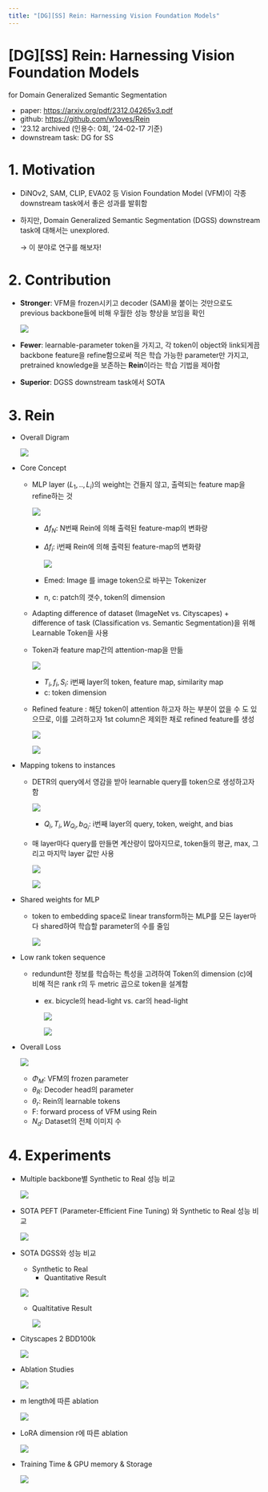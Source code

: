 ```yaml
---
title: "[DG][SS] Rein: Harnessing Vision Foundation Models"
---
```

# [DG][SS] Rein: Harnessing Vision Foundation Models
for Domain Generalized Semantic Segmentation

- paper: https://arxiv.org/pdf/2312.04265v3.pdf
- github: https://github.com/w1oves/Rein
- '23.12 archived (인용수: 0회, '24-02-17 기준)
- downstream task: DG for SS

# 1. Motivation

- DiNOv2, SAM, CLIP, EVA02 등 Vision Foundation Model (VFM)이 각종 downstream task에서 좋은 성과를 발휘함

- 하지만, Domain Generalized Semantic Segmentation (DGSS) downstream task에 대해서는 unexplored. 

  $\to$ 이 분야로 연구를 해보자!

# 2. Contribution

- **Stronger**:  VFM을 frozen시키고 decoder (SAM)을 붙이는 것만으로도 previous backbone들에 비해 우월한 성능 향상을 보임을 확인

  ![](../images/2024-02-17/%EC%8A%A4%ED%81%AC%EB%A6%B0%EC%83%B7%202024-02-17%2020-23-20.png)

- **Fewer**: learnable-parameter token을 가지고, 각 token이 object와 link되게끔 backbone feature을 refine함으로써 적은 학습 가능한 parameter만 가지고, pretrained knowledge을 보존하는 **Rein**이라는 학습 기법을 제아함
- **Superior**: DGSS downstream task에서 SOTA

# 3. Rein

- Overall Digram

  ![](../images/2024-02-17/%EC%8A%A4%ED%81%AC%EB%A6%B0%EC%83%B7%202024-02-17%2020-25-53.png)

- Core Concept

  - MLP layer ($L_1, .. , L_i$)의 weight는 건들지 않고, 출력되는 feature map을 refine하는 것

    ![](../images/2024-02-17/%EC%8A%A4%ED%81%AC%EB%A6%B0%EC%83%B7%202024-02-17%2020-29-22.png)

    - $\Delta f_N$: N번째 Rein에 의해 출력된 feature-map의 변화량

    - $\Delta f_i$: i번째 Rein에 의해 출력된 feature-map의 변화량

      ![](../images/2024-02-17/%EC%8A%A4%ED%81%AC%EB%A6%B0%EC%83%B7%202024-02-17%2020-31-01.png)

    - Emed: Image 를 image token으로 바꾸는 Tokenizer

    - n, c: patch의 갯수, token의 dimension

  - Adapting difference of dataset (ImageNet vs. Cityscapes) + difference of task (Classification vs. Semantic Segmentation)을 위해 Learnable Token을 사용

  - Token과 feature map간의 attention-map을 만듦

    ![](../images/2024-02-17/%EC%8A%A4%ED%81%AC%EB%A6%B0%EC%83%B7%202024-02-17%2021-16-12.png)

    - $T_i, f_i, S_i$: i번째 layer의 token, feature map, similarity map
    - c: token dimension

  - Refined feature : 해당 token이 attention 하고자 하는 부분이 없을 수 도 있으므로, 이를 고려하고자 1st column은 제외한 채로 refined feature를 생성

    ![](../images/2024-02-17/%EC%8A%A4%ED%81%AC%EB%A6%B0%EC%83%B7%202024-02-17%2021-18-06.png)

    ![](../images/2024-02-17/%EC%8A%A4%ED%81%AC%EB%A6%B0%EC%83%B7%202024-02-17%2021-17-05.png)

- Mapping tokens to instances

  - DETR의 query에서 영감을 받아 learnable query를 token으로 생성하고자 함

    ![](../images/2024-02-17/%EC%8A%A4%ED%81%AC%EB%A6%B0%EC%83%B7%202024-02-17%2021-20-07.png)

    - $Q_i, T_i, W_{Q_i}, b_{Q_i}$: i번째 layer의 query, token, weight, and bias

  - 매 layer마다 query를 만들면 계산량이 많아지므로, token들의 평균, max, 그리고 마지막 layer 값만 사용

    ![](../images/2024-02-17/%EC%8A%A4%ED%81%AC%EB%A6%B0%EC%83%B7%202024-02-17%2021-21-16.png)

    ![](../images/2024-02-17/%EC%8A%A4%ED%81%AC%EB%A6%B0%EC%83%B7%202024-02-17%2021-21-26.png)

- Shared weights for MLP

  - token to embedding space로 linear transform하는 MLP를 모든 layer마다 shared하여 학습할 parameter의 수를 줄임

    ![](../images/2024-02-17/%EC%8A%A4%ED%81%AC%EB%A6%B0%EC%83%B7%202024-02-17%2021-23-22.png)



- Low rank token sequence

  - redundunt한 정보를 학습하는 특성을 고려하여 Token의 dimension (c)에 비해 적은 rank r의 두 metric 곱으로 token을 설계함

    - ex. bicycle의 head-light vs. car의 head-light

      ![](../images/2024-02-17/%EC%8A%A4%ED%81%AC%EB%A6%B0%EC%83%B7%202024-02-17%2021-26-25.png)

      ![](../images/2024-02-17/%EC%8A%A4%ED%81%AC%EB%A6%B0%EC%83%B7%202024-02-17%2021-26-36.png)

- Overall Loss

  ![](../images/2024-02-17/%EC%8A%A4%ED%81%AC%EB%A6%B0%EC%83%B7%202024-02-17%2021-27-15.png)

  - $\Phi_M$: VFM의 frozen parameter
  - $\theta_R$: Decoder head의 parameter
  - $\theta_r$: Rein의 learnable tokens
  - F: forward process of VFM using Rein
  - $N_d$: Dataset의 전체 이미지 수

# 4. Experiments

- Multiple backbone별 Synthetic to Real 성능 비교

  ![](../images/2024-02-17/%EC%8A%A4%ED%81%AC%EB%A6%B0%EC%83%B7%202024-02-17%2021-30-26.png)

- SOTA PEFT (Parameter-Efficient Fine Tuning) 와 Synthetic to Real 성능 비교

  ![](../images/2024-02-17/%EC%8A%A4%ED%81%AC%EB%A6%B0%EC%83%B7%202024-02-17%2021-32-27.png)

- SOTA DGSS와 성능 비교

  - Synthetic to Real
    - Quantitative Result

  ![](../images/2024-02-17/%EC%8A%A4%ED%81%AC%EB%A6%B0%EC%83%B7%202024-02-17%2021-32-45.png)

  - Qualtitative Result

    ![](../images/2024-02-17/%EC%8A%A4%ED%81%AC%EB%A6%B0%EC%83%B7%202024-02-17%2021-35-57.png)

- Cityscapes 2 BDD100k 

  ![](../images/2024-02-17/%EC%8A%A4%ED%81%AC%EB%A6%B0%EC%83%B7%202024-02-17%2021-33-09.png)

- Ablation Studies

  ![](../images/2024-02-17/%EC%8A%A4%ED%81%AC%EB%A6%B0%EC%83%B7%202024-02-17%2021-33-40.png)

- m length에 따른 ablation

  ![](../images/2024-02-17/%EC%8A%A4%ED%81%AC%EB%A6%B0%EC%83%B7%202024-02-17%2021-37-01.png)

- LoRA dimension r에 따른 ablation

  ![](../images/2024-02-17/%EC%8A%A4%ED%81%AC%EB%A6%B0%EC%83%B7%202024-02-17%2021-37-33.png)

- Training Time & GPU memory & Storage

  ![](../images/2024-02-17/%EC%8A%A4%ED%81%AC%EB%A6%B0%EC%83%B7%202024-02-17%2021-37-51.png)
